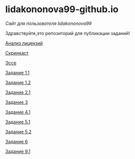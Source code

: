 # lidakononova99-github.io
_Сайт для пользователя lidakononova99_

Здравствуйте,это репозиторий для публикации заданий!

[Анализ лицензий](https://github.com/lidakononova99/lidakononova99-githab.io/blob/master/%D0%90%D0%BD%D0%B0%D0%BB%D0%B8%D0%B7%20%D0%BB%D0%B8%D1%86%D0%B5%D0%BD%D0%B7%D0%B8%D0%B9.md)

[Скринкаст](https://www.youtube.com/watch?v=k8k1m_y32Mc)

[Эссе](https://github.com/lidakononova99/lidakononova99-githab.io/blob/master/%D1%8D%D1%81%D1%81%D0%B5.md)

[Задание 1.1](https://github.com/lidakononova99/lidakononova99-githab.io/blob/master/12.md)

[Задание 1.2](https://github.com/lidakononova99/lidakononova99-githab.io/blob/master/%D0%B7%D0%B2%D0%B4%D0%B2%D0%BD%D0%B8%D0%B5%201.2.md)

[Задание 2.1](21.md)

[Задание 3](https://github.com/lidakononova99/lidakononova99-githab.io/blob/master/3.md)

[Задание 4.1](https://github.com/lidakononova99/lidakononova99-githab.io/blob/master/41.md)

[Задание 5.1](https://github.com/lidakononova99/lidakononova99-githab.io/blob/master/5.1.md)

[Задание 5.2](https://github.com/lidakononova99/lidakononova99-githab.io/blob/master/52.md)

[Задание 6](https://github.com/lidakononova99/lidakononova99-githab.io/blob/master/6.md)

[Задание 9.1](https://github.com/lidakononova99/lidakononova99-githab.io/blob/master/91.md)

